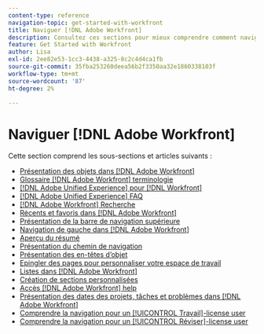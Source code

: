 ```yaml
---
content-type: reference
navigation-topic: get-started-with-workfront
title: Naviguer [!DNL Adobe Workfront]
description: Consultez ces sections pour mieux comprendre comment naviguer dans Workfront.
feature: Get Started with Workfront
author: Lisa
exl-id: 2ee82e53-1cc3-4438-a325-8c2c4d4ca1fb
source-git-commit: 35fba253260deea56b2f3350aa32e1860338103f
workflow-type: tm+mt
source-wordcount: '87'
ht-degree: 2%

---
```


# Naviguer [!DNL Adobe Workfront]

Cette section comprend les sous-sections et articles suivants :

* [Présentation des objets dans [!DNL Adobe Workfront]](../../workfront-basics/navigate-workfront/workfront-navigation/understand-objects.md)
* [Glossaire [!DNL Adobe Workfront] terminologie](../../workfront-basics/navigate-workfront/workfront-navigation/workfront-terminology-glossary.md)
* [[!DNL Adobe Unified Experience] pour [!DNL Workfront]](/help/quicksilver/workfront-basics/navigate-workfront/workfront-navigation/adobe-unified-experience.md)
* [[!DNL Adobe Unified Experience] FAQ](/help/quicksilver/workfront-basics/navigate-workfront/workfront-navigation/unified-experience-faq.md)
* [[!DNL Adobe Workfront] Recherche](../../workfront-basics/navigate-workfront/search/search.md)
* [Récents et favoris dans [!DNL Adobe Workfront]](../../workfront-basics/navigate-workfront/recent-and-favorites/recent-and-favorites.md)
* [Présentation de la barre de navigation supérieure](../../workfront-basics/the-new-workfront-experience/global-navigation-overview.md)
* [Navigation de gauche dans [!DNL Adobe Workfront]](../../workfront-basics/the-new-workfront-experience/simplified-left-navigation.md)
* [Aperçu du résumé](../../workfront-basics/the-new-workfront-experience/summary-overview.md)
* [Présentation du chemin de navigation](../../workfront-basics/the-new-workfront-experience/breadcrumb-overview.md)
* [Présentation des en-têtes d’objet](../../workfront-basics/the-new-workfront-experience/new-object-headers.md)
* [Epingler des pages pour personnaliser votre espace de travail](../../workfront-basics/the-new-workfront-experience/pin-pages.md)
* [Listes dans [!DNL Adobe Workfront]](../../workfront-basics/navigate-workfront/use-lists/lists.md)
* [Création de sections personnalisées](/help/quicksilver/workfront-basics/manage-your-account-and-profile/configuring-your-user-profile/create-custom-tabs.md)
* [Accès [!DNL Adobe Workfront] help](../../workfront-basics/navigate-workfront/workfront-navigation/access-workfront-help.md)
* [Présentation des dates des projets, tâches et problèmes dans [!DNL Adobe Workfront]](../../workfront-basics/navigate-workfront/workfront-navigation/definitions-pti-dates.md)
* [Comprendre la navigation pour un [!UICONTROL Travail]-license user](../../workfront-basics/navigate-workfront/workfront-navigation/worker-global-navigation-bar.md)
* [Comprendre la navigation pour un [!UICONTROL Réviser]-license user](../../workfront-basics/navigate-workfront/workfront-navigation/reviewer-global-navigation-bar.md)
